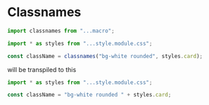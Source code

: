 # Classnames

```js
import classnames from "...macro";

import * as styles from "...style.module.css";

const className = classnames("bg-white rounded", styles.card);
```

will be transpiled to this

```js
import * as styles from "...style.module.css";

const className = "bg-white rounded " + styles.card;
```
